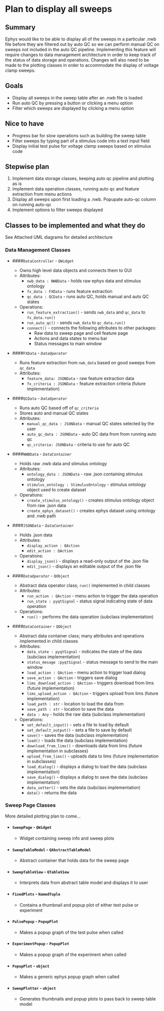 # Plan to display all sweeps

## Summary
Ephys would like to be able to display all of the sweeps in a particular .nwb file before they are 
filtered out by auto QC so we can perform manual QC on sweeps not included in the auto QC pipeline.
Implementing this feature will require changes to data management architecture in order to keep 
track of the status of data storage and operations. Changes will also need to be made to the 
plotting classes in order to accommodate the display of voltage clamp sweeps.

## Goals
- Display all sweeps in the sweep table after an .nwb file is loaded
- Run auto QC by pressing a button or clicking a menu option
- Filter which sweeps are displayed by clicking a menu option

## Nice to have
- Progress bar for slow operations such as building the sweep table
- Filter sweeps by typing part of a stimulus code into a text input field
- Display initial test pulse for voltage clamp sweeps based on stimulus code

## Stepwise plan
1. Implement data storage classes, keeping auto qc pipeline and plotting as is
2. Implement data operation classes, running auto qc and feature extraction from menu actions
3. Display all sweeps upon first loading a .nwb. Popupate auto-qc column on running auto-qc
4. Implement options to filter sweeps displayed

## Classes to be implemented and what they do
See Attached UML diagrams for detailed architecture
### Data Management Classes
- ####`DataController` - `QWidget`
    - Owns high level data objects and connects them to GUI
    - Attributes: 
        - `nwb_data : NWBData` - holds raw ephys data and stimulus ontology
        - `fx_data : FXData` - runs feature extraction
        - `qc_data : QCData` - runs auto QC, holds manual and auto QC states
    - Operations:
        - `run_feature_extraction()` - sends `nwb_data` and `qc_data` to `fx_data.run()`
        - `run_auto_qc()` - sends `nwb_data` to `qc_data.run()`
        - `connect()` - connects the following attributes to other packages:
            - Raw data to sweep page and cell feature page
            - Actions and data states to menu bar
            - Status messages to main window

- ####`FXData` - _`DataOperator`_
    - Runs feature extraction from `nwb_data` based on good sweeps from `qc_data`
    - Attributes:
        - `feature_data: JSONData` - raw feature extraction data
        - `fx_criteria : JSONData` - feature extraction criteria (future implementation)

- ####`QCData` - _`DataOperator`_
    - Runs auto QC based off of `qc_criteria`
    - Stores auto and manual QC states
    - Attributes:
        - `manual_qc_data : JSONData` - manual QC states selected by the user
        - `auto_qc_data : JSONData` - auto QC data from from running auto qc
        - `qc_criteria: JSONData` - criteria to use for auto QC

- ####`NWBData` - _`DataContainer`_
    - Holds raw .nwb data and stimulus ontology
    - Attributes:
        - `ontology_data : JSONData` - raw .json containing stimulus ontology
        - `stimulus_ontology : StimulusOntology` - stimulus ontology object used to create dataset
    - Operations:
        - `create_stimulus_ontology()` - creates stimulus ontology object from raw .json data
        - `create_ephys_dataset()` - creates ephys dataset using ontology and .nwb path

- ####`JSONData` - _`DataContainer`_
    - Holds .json data
    - Attributes:
        - `display_action : QAction`
        - `edit_action : QAction`
    - Operations:
        - `display_json()` - displays a read-only output of the .json file
        - `edit_json()` - displays an editable output of the .json file
        
- ####_`DataOperator`_ - `QObject`
    - Abstract data operator class; `run()` implemented in child classes
    - Attributes:
        - `run_action : QAction` - menu action to trigger the data operation
        - `run_state : pyqtSignal` - status signal indicating state of data operation
    - Operations:
        - `run()` - performs the data operation (subclass implementation)

- ####_`DataContainer`_ - `QObject`
    - Abstract data container class; many attributes and operations implemented in child classes
    - Attributes:
        - `data_state : pyqtSignal` - indicates the state of the data (subclass implementation)
        - `status_mesage :pyqtSignal` - status message to send to the main window
        - `load_action : QAction` - menu action to trigger load dialog
        - `save_action : QAction` - triggers save dialog
        - `lims_download_action : QAction` - triggers download from lims (future implementation)
        - `lims_upload_action : QAction` - triggers upload from lims (future implementation)
        - `load_path : str` - location to load the data from
        - `save_path : str` - location to save the data
        - `data : Any` - holds the raw data (subclass implementation)
    - Operations:
        - `set_default_input()` - sets a file to load by default
        - `set_default_output()` - sets a file to save by default
        - `save()` - saves the data (subclass implementation)
        - `load()` - loads the data (subclass implementation)
        - `download_from_lims()` - downloads data from lims (future implementation in subclasses)
        - `upload_from_lims()` - uploads data to lims (future implementation in subclasses)    
        - `load_dialog()` - displays a dialog to load the data (subclass implementation)
        - `save_dialog()` - displays a dialog to save the data (subclass implementation)
        - `data_setter()` - sets the data (subclass implementation)
        - `data()` - returns the data
        
### Sweep Page Classes
More detailed plotting plan to come...
- #### `SweepPage` - `QWidget`
    - Widget containing sweep info and sweep plots
- #### `SweepTableModel` - `QAbstractTableModel`
    - Abstract container that holds data for the sweep page
- #### `SweepTableView` - `QTableView`
    - Interprets data from abstract table model and displays it to user
- #### `FixedPlots` - `NamedTuple`
    - Contains a thumbnail and popup plot of either test pulse or experiment
- #### `PulsePopup` - `PopupPlot`
    - Makes a popup graph of the test pulse when called
- #### `ExperimentPopup` - `PopupPlot`
    - Makes a popup graph of the experiment when called
- #### `PopupPlot` - `object`
    - Makes a generic ephys popup graph when called
- #### `SweepPlotter` - `object`
    - Generates thumbnails and popup plots to pass back to sweep table model